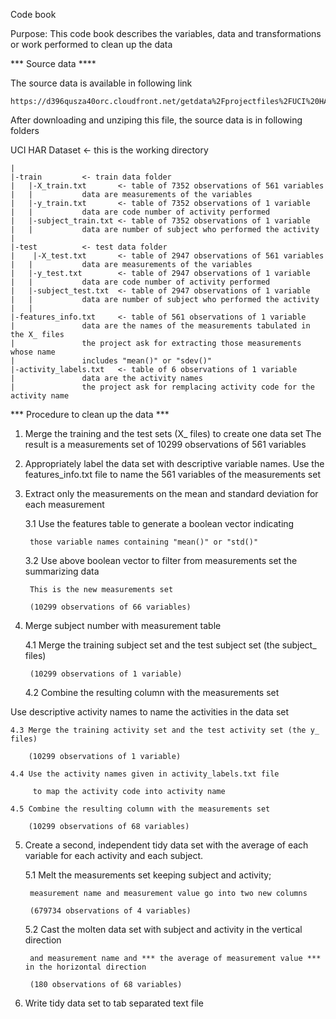 Code book

Purpose: This code book describes the variables, data and transformations
	or work performed to clean up the data

*** Source data ****

The source data is available in following link

    https://d396qusza40orc.cloudfront.net/getdata%2Fprojectfiles%2FUCI%20HAR%20Dataset.zip 


After downloading and unziping this file, the source data is in following folders

UCI HAR Dataset			<- this is the working directory

    |
    |-train			<- train data folder
    |   |-X_train.txt		<- table of 7352 observations of 561 variables
    |  	|			data are measurements of the variables
    |   |-y_train.txt		<- table of 7352 observations of 1 variable
    | 	|			data are code number of activity performed
    | 	|-subject_train.txt	<- table of 7352 observations of 1 variable
    |   |			data are number of subject who performed the activity
    |
    |-test			<- test data folder
    |    |-X_test.txt		<- table of 2947 observations of 561 variables
    |   |			data are measurements of the variables
    |   |-y_test.txt		<- table of 2947 observations of 1 variable
    |  	|			data are code number of activity performed
    |  	|-subject_test.txt	<- table of 2947 observations of 1 variable
    |  	|			data are number of subject who performed the activity
    |   |
    |-features_info.txt		<- table of 561 observations of 1 variable
    |				data are the names of the measurements tabulated in the X_ files
    |				the project ask for extracting those measurements whose name
    |				includes "mean()" or "sdev()"
    |-activity_labels.txt	<- table of 6 observations of 1 variable
    |				data are the activity names
    |				the project ask for remplacing activity code for the activity name


*** Procedure to clean up the data ***

1. Merge the training and the test sets (X_ files) to create one data set
	The result is a measurements set of 10299 observations of 561 variables


2. Appropriately label the data set with descriptive variable names. 
	Use the features_info.txt file to name the 561 variables of the measurements set



3. Extract only the measurements on the mean and standard deviation for each measurement

	3.1 Use the features table to generate a boolean vector indicating 

		those variable names containing "mean()" or "std()"

	3.2 Use above boolean vector to filter from measurements set the summarizing data

		This is the new measurements set 

		(10299 observations of 66 variables)

 

4. Merge subject number with measurement table

 	4.1 Merge the training subject set and the test subject set (the subject_ files)

		(10299 observations of 1 variable)

	4.2 Combine the resulting column with the measurements set

  Use descriptive activity names to name the activities in the data set

	4.3 Merge the training activity set and the test activity set (the y_ files)

		(10299 observations of 1 variable)

	4.4 Use the activity names given in activity_labels.txt file

	     to map the activity code into activity name

	4.5 Combine the resulting column with the measurements set

		(10299 observations of 68 variables)



5. Create a second, independent tidy data set with the average of each variable for each activity and each subject. 

	5.1 Melt the measurements set keeping subject and activity;

		measurement name and measurement value go into two new columns

		(679734 observations of 4 variables)

	5.2 Cast the molten data set with subject and activity in the vertical direction

		and measurement name and *** the average of measurement value *** in the horizontal direction

		(180 observations of 68 variables)



6.  Write tidy data set to tab separated text file



